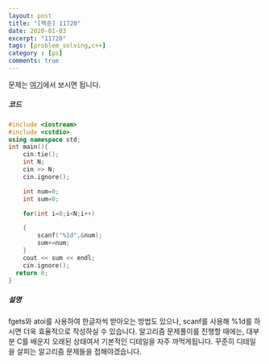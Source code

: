 ```yaml
---
layout: post
title: "[백준] 11720"
date: 2020-01-03
excerpt: "11720"
tags: [problem_solving,c++]
category : [ps]
comments: true
---
```


문제는 [여기](https://www.acmicpc.net/problem/11720)에서 보시면 됩니다.

##### 코드
```c++
#include <iostream>
#include <cstdio>
using namespace std;
int main(){
	cin.tie();
	int N;
	cin >> N;
	cin.ignore();

	int num=0;
	int sum=0;

	for(int i=0;i<N;i++)

	{
		scanf("%1d",&num);
		sum+=num;
	}
	cout << sum << endl;
	cin.ignore();
  return 0;
}
```

##### 설명
fgets와 atoi를 사용하여 한글자씩 받아오는 방법도 있으나, scanf를 사용해 %1d를 하시면 더욱 효율적으로 작성하실 수 있습니다.
알고리즘 문제풀이를 진행할 때에는, 대부분 C를 배운지 오래된 상태여서 기본적인 디테일을 자주 까먹게됩니다. 꾸준히 디테일을 살피는 알고리즘 문제들을 접해야겠습니다.
